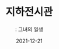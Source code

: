 ---
title: 지하전시관
subtitle: ": 그녀의 일생"
date: 2021-12-21
summary: 전쟁터와 위안소를 배경으로 할머니들의 고통스런 삶이 녹아있는 지하 전시관에 들어선다. 그 곳에서는 티켓으로 인연을 맺은 할머니를 영상으로 만난다. 어둡고 좁은 공간을 통해 피해자들이 겪어야 했던 세상과의 단절, 역사의 무게감을 느낀다.
weight: 4
image: https://wwm3.s3.ap-northeast-2.amazonaws.com/exhibition/ex-01/s3-item1.png
layout: view01
resources:
- partial_layout: full-1
  components: 
    - name: item-03
      params:
        icon: photo
      src: https://wwm3.s3.ap-northeast-2.amazonaws.com/exhibition/ex-01/s3-item1.png
      description:
      target:
- partial_layout: full-1
  components: 
    - name: item-03
      params:
        icon: photo
      src: /exhibition/ex-01/section-04/s4-02.png
      description:
      target:
- partial_layout: full-1
  components: 
    - name: item-03
      params:
        icon: photo
      src: /exhibition/ex-01/section-04/s4-03.png
      description:
      target:
- partial_layout: full-1
  components: 
    - name: item-03
      params:
        icon: photo
      src: /exhibition/ex-01/section-04/s4-04.png
      description: 지하 전시관의 지하공간은 일본군'위안부'여성들이 걸어온 삶을 오롯이 들여다볼 수 있는 공간이다. 전쟁의 한가운데를 헤쳐 온 피해자들의 궤적을 통해 그 아픔을 상상하고 공감하며 소통하게 된다. 그러나 진입할 수 없는 제한되고 밀폐된 공간은 그녀들이 겪은 역사의 무게를 이해하는 것이 얼마나 힘든 일인가 하는 안타까움을 경험하게 한다. 
      target:     
---